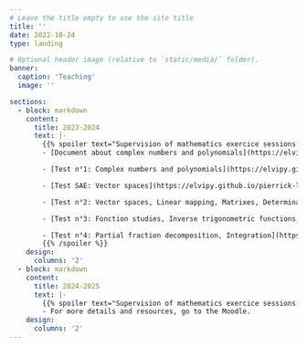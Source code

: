 ```yaml
---
# Leave the title empty to use the site title
title: ''
date: 2022-10-24
type: landing

# Optional header image (relative to `static/media/` folder).
banner:
  caption: 'Teaching'
  image: ''

sections:
  - block: markdown
    content:
      title: 2023-2024
      text: |-
        {{% spoiler text="Supervision of mathematics exercice sessions in a Bachelor in Engineering Mechanics at the University of Lyon." %}}
        - [Document about complex numbers and polynomials](https://elvipy.github.io/pierrick-levourch/uploads/2223-docrev.pdf)

        - [Test n°1: Complex numbers and polynomials](https://elvipy.github.io/pierrick-levourch/uploads/2223-controle1.pdf)

        - [Test SAE: Vector spaces](https://elvipy.github.io/pierrick-levourch/uploads/2223-sae.pdf)

        - [Test n°2: Vector spaces, Linear mapping, Matrixes, Determinants and Diagonalization](https://elvipy.github.io/pierrick-levourch/uploads/2223-controle2.pdf)

        - [Test n°3: Fonction studies, Inverse trigonometric functions, Taylor expansions](https://elvipy.github.io/pierrick-levourch/uploads/2223-controle3.pdf)

        - [Test n°4: Partial fraction decomposition, Integration](https://elvipy.github.io/pierrick-levourch/uploads/2223-controle4.pdf)
        {{% /spoiler %}}
    design:
      columns: '2'
  - block: markdown
    content:
      title: 2024-2025
      text: |-
        {{% spoiler text="Supervision of mathematics exercice sessions in mathematics and biology bachelors at Montpellier University." %}}
        - For more details and resources, go to the Moodle.
    design:
      columns: '2'
---
```

